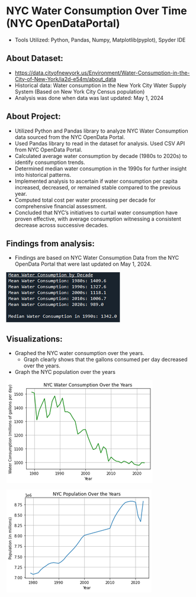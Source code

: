 # NYC Water Consumption Over Time (NYC OpenDataPortal)
- Tools Utilized: Python, Pandas, Numpy, Matplotlib(pyplot), Spyder IDE

## About Dataset:
- https://data.cityofnewyork.us/Environment/Water-Consumption-in-the-City-of-New-York/ia2d-e54m/about_data
- Historical data: Water consumption in the New York City Water Supply System (Based on New York City Census population)
- Analysis was done when data was last updated: May 1, 2024

## About Project:
- Utilized Python and Pandas library to analyze NYC Water Consumption data sourced from the NYC OpenData Portal.
- Used Pandas library to read in the dataset for analysis. Used CSV API from NYC OpenData Portal.
- Calculated average water consumption by decade (1980s to 2020s) to identify consumption trends.
- Determined median water consumption in the 1990s for further insight into historical patterns.
- Implemented analysis to ascertain if water consumption per capita increased, decreased, or remained stable compared to the previous year.
- Computed total cost per water processing per decade for comprehensive financial assessment.
- Concluded that NYC’s initiatives to curtail water consumption have proven effective, with average consumption witnessing a consistent decrease across successive decades.

## Findings from analysis:
- Findings are based on NYC Water Consumption Data from the NYC OpenData Portal that were last updated on May 1, 2024.

![Mean Water Consumption by Decade](https://github.com/ArvindRambahal02/NYC-Water-Consumption/blob/main/mean_water_consumption_by_decade.png)


## Visualizations:
- Graphed the NYC water consumption over the years.
  - Graph clearly shows that the gallons consumed per day decreased over the years.
- Graph the NYC population over the years

![Graph of NYC Water Consumption over the Years](https://github.com/ArvindRambahal02/NYC-Water-Consumption/blob/main/NYC_Water_Consumption_Over_Years.png)

![Graph of NYC Population over the Years](https://github.com/ArvindRambahal02/NYC-Water-Consumption/blob/main/NYC_Population_Over_Years.png)
